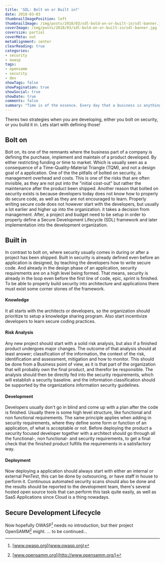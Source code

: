 ```yaml
---
title: 'SDL: Bolt on or Built in?'
date: 2018-03-03
thumbnailImagePosition: left
thumbnailImage: /img/posts/2018/03/sdl-bold-on-or-built-in/sdl-banner.jpg
coverImage: /img/posts/2018/03/sdl-bold-on-or-built-in/sdl-banner.jpg
coversize: partial
coverMeta: out
metaAlignment: center
clearReading: true
categories:
- security
- owasp
tags:
- opensamm
- security
- dev
showTags: false
showPagination: true
showSocial: true
showDate: true
comments: false
summary: "Time is of the essence. Every day that a business is anything less then fully secure is a day exposed to hackers. It's also another day that developers continue building applications without factoring security into their lifecycle."
---
```


Theres two strategies when you are developing, either you bolt on security, or you build it in. Lets start with defining those!

## Bolt on
Bolt on, its one of the remnants where the business part of a company is defining the purchase, implement and maintain of a product developed. By either restricting funding or time to market. Which is usually seen as a consequence of a Time-Quality-Material Triangle (TQM), and not a design goal of a application.
One of the the pitfalls of bolted on security, is management overhead and costs. This is one of the risks that are often invisible, as they are not put into the "initial cost-out" but rather the maintenance after the product been shipped.
Another reason that bolted on security exists is because developers today does not know how to properly do secure code, as well as they are not encouraged to learn.
Properly writing secure code does not however start with the developers, but usually a lot earlier and higher up into the organization. it takes a decision from management. After, a project and budget need to be setup in order to properly define a Secure Development Lifecycle (SDL) framework and later implementation into the development organization.

## Built in
In contrast to bolt on, where security usually comes in during or after a project has been shipped. Built in security is already defined even before an application is designed, by teaching the developers how to write secure code.
And already in the design phase of an application, security requirements are on a high level being formed. That means, security is already in the loop even before the first line of code, epic, sprint is finished.
To be able to properly build security into architecture and applications there must exist some corner stones of the framework.

#### Knowledge
It all starts with the architects or developers, so the organization should prioritize to setup a knowledge sharing program. Also start incentivize developers to learn secure coding practices.

#### Risk Analysis
Any new project should start with a solid risk analysis, but also if a finished product undergoes major changes. The outcome of that analysis should at least answer; classification of the information, the context of the risk, identification and assessment, mitigation and how to monitor. This should be done from a Business point of view, as it is that part of the organization that will probably own the final product, and therefor be responsible. The analysis should then be directly fed into the security requirements, which will establish a security baseline. and the information classification should be supported by the organizations information security guidelines.

#### Development
Developers usually don't go in blind and come up with a plan after the code is finished. Usually there is some high level structure, like functional and non functional requirements. The same principle applies when adding in security requirements, where they define some form or function of an application, of what is acceptable or not. Before deploying the product a security focused developer together with a architect should go through all the functional-, non functional- and security requirements, to get a final check that the finished product fulfills the requirements in a satisfactory way.

#### Deployment
Now deploying a application should always start with either an internal or external PenTest, this can be done by outsourcing, or have staff in house to perform it. Continuous automated security scans should also be done and the results should be reported to the development team, there's several hosted open source tools that can perform this task quite easily, as well as SaaS Applications since Cloud is a thing nowadays.

## Secure Development Lifecycle
Now hopefully OWASP[^1] needs no introduction, but their project OpenSAMM[^2] might.
... to be continued...

[^1]: [www.owasp.org](www.owasp.org)
[^2]: [www.opensamm.org](http://www.opensamm.org/)

